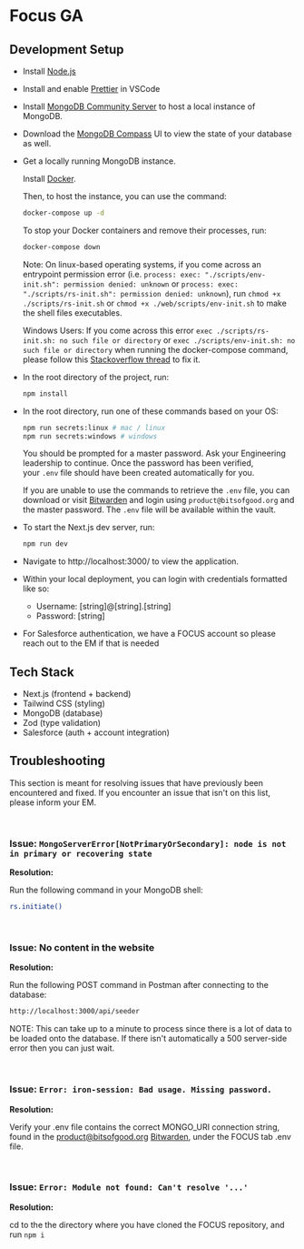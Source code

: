 # Focus GA

## Development Setup

- Install [Node.js](https://nodejs.org/en/download/package-manager)
- Install and enable [Prettier](https://marketplace.visualstudio.com/items?itemName=esbenp.prettier-vscode) in VSCode
- Install [MongoDB Community Server](https://www.mongodb.com/docs/manual/administration/install-community/) to host a local instance of MongoDB. 
- Download the [MongoDB Compass](https://www.mongodb.com/try/download/compass#compass) UI to view the state of your database as well.
- Get a locally running MongoDB instance.
  
  Install [Docker](https://docs.docker.com/engine/install/).
  
  Then, to host the instance, you can use the command:
  ```sh
  docker-compose up -d
  ```

  To stop your Docker containers and remove their processes, run:

  ```sh
  docker-compose down
  ```

  Note: On linux-based operating systems, if you come across an entrypoint permission error (i.e. `process: exec: "./scripts/env-init.sh": permission denied: unknown` or `process: exec: "./scripts/rs-init.sh": permission denied: unknown`), run `chmod +x ./scripts/rs-init.sh` or `chmod +x ./web/scripts/env-init.sh` to make the shell files executables.

  Windows Users: If you come across this error `exec ./scripts/rs-init.sh: no such file or directory` or `exec ./scripts/env-init.sh: no such file or directory` when running the docker-compose command, please follow this [Stackoverflow thread](https://stackoverflow.com/questions/40452508/docker-error-on-an-entrypoint-script-no-such-file-or-directory) to fix it.



- In the root directory of the project, run:

  ```sh
  npm install
  ```

- In the root directory, run one of these commands based on your OS:

  ```sh
  npm run secrets:linux # mac / linux
  npm run secrets:windows # windows
  ```

  You should be prompted for a master password. Ask your Engineering leadership to continue. Once the password has been verified, your `.env` file should have been created automatically for you.

  If you are unable to use the commands to retrieve the `.env` file, you can download or visit [Bitwarden](https://bitwarden.com/) and login using `product@bitsofgood.org` and the master password. The `.env` file will be available within the vault.

- To start the Next.js dev server, run:

  ```sh
  npm run dev
  ```

- Navigate to http://localhost:3000/ to view the application.
- Within your local deployment, you can login with credentials formatted like so:
  - Username: \[string]@\[string].\[string]
  - Password: \[string]

- For Salesforce authentication, we have a FOCUS account so please reach out to the EM if that is needed

## Tech Stack

- Next.js (frontend + backend)
- Tailwind CSS (styling)
- MongoDB (database)
- Zod (type validation)
- Salesforce (auth + account integration)

## Troubleshooting

This section is meant for resolving issues that have previously been encountered and fixed. If you encounter an issue that isn't on this list, please inform your EM.

<br>

### Issue: `MongoServerError[NotPrimaryOrSecondary]: node is not in primary or recovering state`

**Resolution:**

Run the following command in your MongoDB shell:

```sh
rs.initiate()
```
<br>

### Issue: No content in the website

**Resolution:**

Run the following POST command in Postman after connecting to the database:

```sh
http://localhost:3000/api/seeder
```

NOTE: This can take up to a minute to process since there is a lot of data to be loaded onto the database. If there isn't automatically a 500 server-side error then you can just wait.

<br>

### Issue: `Error: iron-session: Bad usage. Missing password.`

**Resolution:**

Verify your .env file contains the correct MONGO_URI connection string, found in the product@bitsofgood.org [Bitwarden](https://bitwarden.com/), under the FOCUS tab .env file.

<br>

### Issue: `Error: Module not found: Can't resolve '...'`
**Resolution:**

cd to the the directory where you have cloned the FOCUS repository, and run `npm i`

